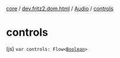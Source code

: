 [core](../../index.md) / [dev.fritz2.dom.html](../index.md) / [Audio](index.md) / [controls](./controls.md)

# controls

(js) `var controls: Flow<`[`Boolean`](https://kotlinlang.org/api/latest/jvm/stdlib/kotlin/-boolean/index.html)`>`